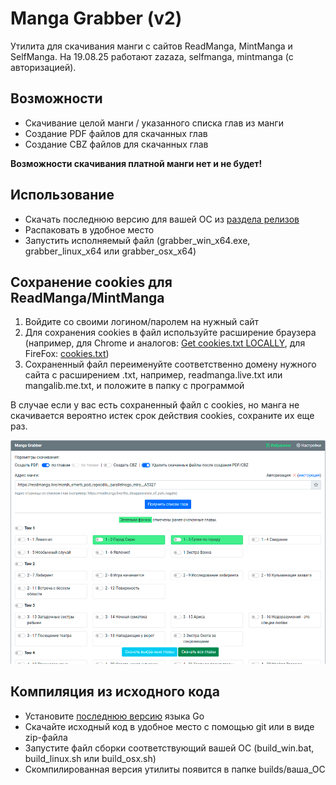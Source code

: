# Manga Grabber (v2) 

Утилита для скачивания манги с сайтов ReadManga, MintManga и SelfManga.
На 19.08.25 работают zazaza, selfmanga, mintmanga (с авторизацией).

## Возможности

* Скачивание целой манги / указанного списка глав из манги
* Создание PDF файлов для скачанных глав
* Создание CBZ файлов для скачанных глав

**Возможности скачивания платной манги нет и не будет!**

## Использование

* Скачать последнюю версию для вашей ОС из [раздела релизов](https://github.com/rimuru322/ReadmangaGrabber/releases/latest)
* Распаковать в удобное место
* Запустить исполняемый файл (grabber_win_x64.exe, grabber_linux_x64 или grabber_osx_x64)

## Сохранение cookies для ReadManga/MintManga

1. Войдите со своими логином/паролем на нужный сайт
2. Для сохранения cookies в файл используйте расширение браузера (например, для Chrome и аналогов: [Get cookies.txt LOCALLY](https://chrome.google.com/webstore/detail/get-cookiestxt-locally/cclelndahbckbenkjhflpdbgdldlbecc), для FireFox: [cookies.txt](https://addons.mozilla.org/ru/firefox/addon/cookies-txt/))
3. Сохраненный файл переименуйте соответственно домену нужного сайта с расширением .txt, например, readmanga.live.txt или mangalib.me.txt, и положите в папку с программой

В случае если у вас есть сохраненный файл с cookies, но манга не скачивается вероятно истек срок действия cookies, сохраните их еще раз.

![Интерфейс](https://raw.githubusercontent.com/lirix360/ReadmangaGrabber/gh-pages/screenshot-v2.png)

## Компиляция из исходного кода

* Установите [последнюю версию](https://go.dev/dl) языка Go
* Скачайте исходный код в удобное место с помощью git или в виде zip-файла
* Запустите файл сборки соответствующий вашей ОС (build_win.bat, build_linux.sh или build_osx.sh)
* Скомпилированная версия утилиты появится в папке builds/ваша_ОС
